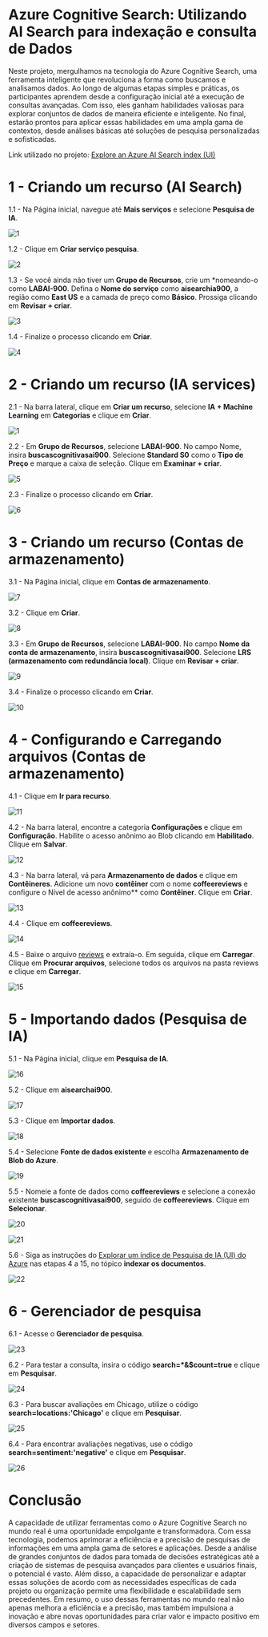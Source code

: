 # Azure Cognitive Search: Utilizando AI Search para indexação e consulta de Dados

Neste projeto, mergulhamos na tecnologia do Azure Cognitive Search, uma ferramenta inteligente que revoluciona a forma como buscamos e analisamos dados. Ao longo de algumas etapas simples e práticas, os participantes aprendem desde a configuração inicial até a execução de consultas avançadas. Com isso, eles ganham habilidades valiosas para explorar conjuntos de dados de maneira eficiente e inteligente. No final, estarão prontos para aplicar essas habilidades em uma ampla gama de contextos, desde análises básicas até soluções de pesquisa personalizadas e sofisticadas.

Link utilizado no projeto: [Explore an Azure AI Search index (UI)](https://microsoftlearning.github.io/mslearn-ai-fundamentals/Instructions/Labs/11-ai-search.html)

# 1 - Criando um recurso (AI Search)

1.1 - Na Página inicial, navegue até **Mais serviços** e selecione **Pesquisa de IA**.

![1](https://github.com/GustavoBCode/Microsoft-Azure-AI-Fundamentals/assets/146696103/3cefdb5a-1006-4a22-a794-7f0a5496f668)

1.2 - Clique em **Criar serviço pesquisa**.

![2](https://github.com/GustavoBCode/Microsoft-Azure-AI-Fundamentals/assets/146696103/5aa37e14-ab7d-41b4-abb0-c39c25ecc842)

1.3 -  Se você ainda não tiver um **Grupo de Recursos**, crie um *nomeando-o como **LABAI-900**. Defina o **Nome do serviço** como **aisearchia900**, a região como **East US** e a camada de preço como **Básico**. Prossiga clicando em **Revisar + criar**.

![3](https://github.com/GustavoBCode/Microsoft-Azure-AI-Fundamentals/assets/146696103/7e17c3c3-e69e-46a1-8c83-b2491a938a41)

1.4 - Finalize o processo clicando em **Criar**.

![4](https://github.com/GustavoBCode/Microsoft-Azure-AI-Fundamentals/assets/146696103/6f7c1dd0-0e4c-4fc8-8230-c245f4100edd)

# 2 - Criando um recurso (IA services)

2.1 - Na barra lateral, clique em **Criar um recurso**, selecione **IA + Machine Learning** em **Categorias** e clique em **Criar**.

![1](https://github.com/GustavoBCode/Reconhecimento-Facial-e-transformacao-de-imagens-em-Dados-no-Azure-ML/assets/146696103/be1d3df1-d966-464a-8bfb-88bbc9b8ccb9)

2.2 - Em **Grupo de Recursos**, selecione **LABAI-900**. No campo Nome, insira **buscascognitivasai900**. Selecione **Standard S0** como o **Tipo de Preço** e marque a caixa de seleção. Clique em **Examinar + criar**.

![5](https://github.com/GustavoBCode/Microsoft-Azure-AI-Fundamentals/assets/146696103/0a743ca8-aa5d-45f0-bb13-0ebe88883b44)

2.3 - Finalize o processo clicando em **Criar**.

![6](https://github.com/GustavoBCode/Microsoft-Azure-AI-Fundamentals/assets/146696103/50d0482b-8a96-4f83-8e02-aa46ff07a09e)

# 3 - Criando um recurso (Contas de armazenamento)

3.1 - Na Página inicial, clique em **Contas de armazenamento**.

![7](https://github.com/GustavoBCode/Microsoft-Azure-AI-Fundamentals/assets/146696103/9972c034-57fb-409c-819c-84b124da962c)

3.2 - Clique em **Criar**.

![8](https://github.com/GustavoBCode/Microsoft-Azure-AI-Fundamentals/assets/146696103/32a7646d-e402-4f92-9fe0-135171002510)

3.3 - Em **Grupo de Recursos**, selecione **LABAI-900**. No campo **Nome da conta de armazenamento**, insira **buscascognitivasai900**. Selecione **LRS (armazenamento com redundância local)**. Clique em **Revisar + criar**.

![9](https://github.com/GustavoBCode/Microsoft-Azure-AI-Fundamentals/assets/146696103/eed69ee8-67d0-44ea-867e-d14a6affb41e)

3.4 - Finalize o processo clicando em **Criar**.

![10](https://github.com/GustavoBCode/Microsoft-Azure-AI-Fundamentals/assets/146696103/90e6bd9c-faea-4b25-a982-c0f8c05e4631)

# 4 - Configurando e Carregando arquivos (Contas de armazenamento)

4.1 - Clique em **Ir para recurso**.

![11](https://github.com/GustavoBCode/Microsoft-Azure-AI-Fundamentals/assets/146696103/270de3bc-b910-45cf-b291-3262a9bc5a24)

4.2 - Na barra lateral, encontre a categoria **Configurações** e clique em **Configuração**. Habilite o acesso anônimo ao Blob clicando em **Habilitado**. Clique em **Salvar**.

![12](https://github.com/GustavoBCode/Microsoft-Azure-AI-Fundamentals/assets/146696103/4d754f98-92ea-4d9f-b953-1ddddf299d2b)

4.3 -  Na barra lateral, vá para **Armazenamento de dados** e clique em **Contêineres**. Adicione um novo **contêiner** com o nome **coffeereviews** e configure o Nível de acesso anônimo** como **Contêiner**. Clique em **Criar**.

![13](https://github.com/GustavoBCode/Microsoft-Azure-AI-Fundamentals/assets/146696103/cd9cb840-bdab-4412-b5f5-2c2780f95284)

4.4 - Clique em **coffeereviews**.

![14](https://github.com/GustavoBCode/Microsoft-Azure-AI-Fundamentals/assets/146696103/2b8775c9-03e6-491d-9520-e762d0c8f99e)

4.5 - Baixe o arquivo [reviews](https://raw.githubusercontent.com/MicrosoftLearning/mslearn-ai-fundamentals/main/data/knowledge/reviews.zip) e  extraia-o. Em seguida, clique em **Carregar**. Clique em **Procurar arquivos**, selecione todos os arquivos na pasta reviews e clique em **Carregar**.

![15](https://github.com/GustavoBCode/Microsoft-Azure-AI-Fundamentals/assets/146696103/bdc83464-53e1-4bb9-a349-3ccb9b713c4e)

# 5 - Importando dados (Pesquisa de IA)

5.1 - Na Página inicial, clique em **Pesquisa de IA**.

![16](https://github.com/GustavoBCode/Microsoft-Azure-AI-Fundamentals/assets/146696103/b8fef804-8d2d-4f30-bb18-a6fa16b6d569)

5.2 - Clique em **aisearchai900**.

![17](https://github.com/GustavoBCode/Microsoft-Azure-AI-Fundamentals/assets/146696103/6d9292a7-4256-4b01-afd2-6865ceb2c2ca)

5.3 - Clique em **Importar dados**.

![18](https://github.com/GustavoBCode/Microsoft-Azure-AI-Fundamentals/assets/146696103/f7191ea3-5c8a-440d-86bd-7dd1d9a74954)

5.4 - Selecione **Fonte de dados existente** e escolha **Armazenamento de Blob do Azure**.

![19](https://github.com/GustavoBCode/Microsoft-Azure-AI-Fundamentals/assets/146696103/fc0aae2f-99ef-4df6-a6fd-32eef49927b4)

5.5 - Nomeie a fonte de dados como **coffeereviews** e selecione a conexão existente **buscascognitivasai900**, seguido de **coffeereviews**. Clique em **Selecionar**.

![20](https://github.com/GustavoBCode/Microsoft-Azure-AI-Fundamentals/assets/146696103/991dc8c1-859a-4f13-8e85-027bba2f6c0e)

![21](https://github.com/GustavoBCode/Microsoft-Azure-AI-Fundamentals/assets/146696103/fe25aa97-1edc-4e25-897d-19e906a8aa3f)

5.6 - Siga as instruções do [Explorar um índice de Pesquisa de IA (UI) do Azure](https://microsoftlearning.github.io/mslearn-ai-fundamentals/Instructions/Labs/11-ai-search.html) nas etapas 4 a 15, no tópico **indexar os documentos**.

![22](https://github.com/GustavoBCode/Microsoft-Azure-AI-Fundamentals/assets/146696103/ea7a50d9-bfea-4cd9-b29f-7f5138a62bd0)

# 6 - Gerenciador de pesquisa

6.1 - Acesse o **Gerenciador de pesquisa**.

![23](https://github.com/GustavoBCode/Microsoft-Azure-AI-Fundamentals/assets/146696103/d1792b72-1e4d-4e28-94d0-d6a5a71d0108)

6.2 - Para testar a consulta, insira o código **search=*&$count=true** e clique em **Pesquisar**.

![24](https://github.com/GustavoBCode/Microsoft-Azure-AI-Fundamentals/assets/146696103/78a6b29e-bfce-4d45-a22a-83318e8c533f)

6.3 - Para buscar avaliações em Chicago, utilize o código **search=locations:'Chicago'** e clique em **Pesquisar**.

![25](https://github.com/GustavoBCode/Microsoft-Azure-AI-Fundamentals/assets/146696103/1c7a65ad-9df9-4b90-ba1f-badda037235d)

6.4 - Para encontrar avaliações negativas, use o código **search=sentiment:'negative'** e clique em **Pesquisar**.

![26](https://github.com/GustavoBCode/Microsoft-Azure-AI-Fundamentals/assets/146696103/50bc29c5-2d78-42a6-a531-a0112d2a1caf)


# Conclusão 

A capacidade de utilizar ferramentas como o Azure Cognitive Search no mundo real é uma oportunidade empolgante e transformadora. Com essa tecnologia, podemos aprimorar a eficiência e a precisão de pesquisas de informações em uma ampla gama de setores e aplicações. Desde a análise de grandes conjuntos de dados para tomada de decisões estratégicas até a criação de sistemas de pesquisa avançados para clientes e usuários finais, o potencial é vasto. Além disso, a capacidade de personalizar e adaptar essas soluções de acordo com as necessidades específicas de cada projeto ou organização permite uma flexibilidade e escalabilidade sem precedentes. Em resumo, o uso dessas ferramentas no mundo real não apenas melhora a eficiência e a precisão, mas também impulsiona a inovação e abre novas oportunidades para criar valor e impacto positivo em diversos campos e setores.
